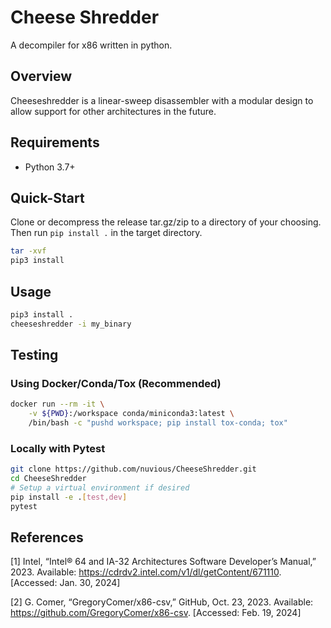 # Cheese Shredder

A decompiler for x86 written in python.

## Overview

Cheeseshredder is a linear-sweep disassembler with a modular design to allow support for other architectures in the
future. 

## Requirements

- Python 3.7+

## Quick-Start

Clone or decompress the release tar.gz/zip to a directory of your choosing. Then run `pip install .` in the target
directory.

```bash
tar -xvf 
pip3 install 
```

## Usage

```bash
pip3 install .
cheeseshredder -i my_binary
```

## Testing

### Using Docker/Conda/Tox (Recommended)

```bash
docker run --rm -it \
    -v ${PWD}:/workspace conda/miniconda3:latest \
    /bin/bash -c "pushd workspace; pip install tox-conda; tox"
```

### Locally with Pytest

```bash
git clone https://github.com/nuvious/CheeseShredder.git
cd CheeseShredder
# Setup a virtual environment if desired
pip install -e .[test,dev]
pytest
```

## References

[1] Intel, “Intel® 64 and IA-32 Architectures Software Developer’s Manual,” 2023.
    Available: https://cdrdv2.intel.com/v1/dl/getContent/671110. [Accessed: Jan. 30, 2024]

[2] G. Comer, “GregoryComer/x86-csv,” GitHub, Oct. 23, 2023.
    Available: https://github.com/GregoryComer/x86-csv. [Accessed: Feb. 19, 2024]
